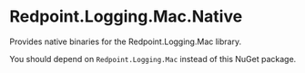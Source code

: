 # Redpoint.Logging.Mac.Native

Provides native binaries for the Redpoint.Logging.Mac library.

You should depend on `Redpoint.Logging.Mac` instead of this NuGet package.